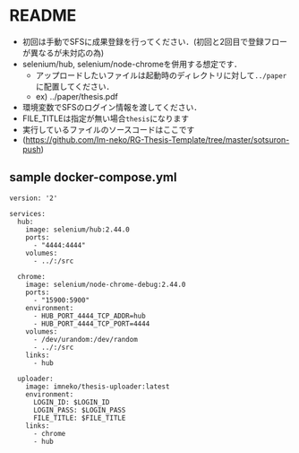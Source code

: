 # README
- 初回は手動でSFSに成果登録を行ってください．(初回と2回目で登録フローが異なるが未対応の為)
- selenium/hub, selenium/node-chromeを併用する想定です．
  - アップロードしたいファイルは起動時のディレクトリに対して`../paper`に配置してください．
  - ex) ../paper/thesis.pdf
- 環境変数でSFSのログイン情報を渡してください．
- FILE_TITLEは指定が無い場合`thesis`になります
- 実行しているファイルのソースコードはここです
- (https://github.com/Im-neko/RG-Thesis-Template/tree/master/sotsuron-push)


## sample docker-compose.yml
```
version: '2'

services:
  hub:
    image: selenium/hub:2.44.0
    ports:
      - "4444:4444"
    volumes:
      - ../:/src

  chrome:
    image: selenium/node-chrome-debug:2.44.0
    ports:
      - "15900:5900"
    environment:
      - HUB_PORT_4444_TCP_ADDR=hub
      - HUB_PORT_4444_TCP_PORT=4444
    volumes:
      - /dev/urandom:/dev/random
      - ../:/src
    links:
      - hub

  uploader:
    image: imneko/thesis-uploader:latest
    environment:
      LOGIN_ID: $LOGIN_ID
      LOGIN_PASS: $LOGIN_PASS
      FILE_TITLE: $FILE_TITLE
    links:
      - chrome
      - hub

```
